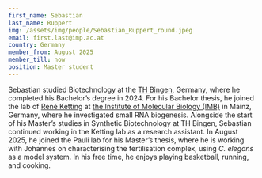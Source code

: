 ```yaml
---
first_name: Sebastian
last_name: Ruppert
img: /assets/img/people/Sebastian_Ruppert_round.jpeg
email: first.last@imp.ac.at
country: Germany
member_from: August 2025
member_till: now
position: Master student
---
```

Sebastian studied Biotechnology at the [TH Bingen](https://www.th-bingen.de/), Germany, where he completed his Bachelor’s degree in 2024. For his Bachelor thesis, he joined the lab of [René Ketting](https://www.imb.de/research/ketting/research) at [the Institute of Molecular Biology (IMB)](https://www.imb.de/) in Mainz, Germany, where he investigated small RNA biogenesis. Alongside the start of his Master’s studies in Synthetic Biotechnology at TH Bingen, Sebastian continued working in the Ketting lab as a research assistant. In August 2025, he joined the Pauli lab for his Master’s thesis, where he is working with Johannes on characterising the  fertilisation complex, using _C. elegans_ as a model system. In his free time, he  enjoys playing basketball, running, and cooking.
